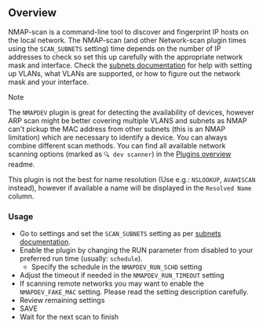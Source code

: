 ## Overview

NMAP-scan is a command-line tool to discover and fingerprint IP hosts on the local network. The NMAP-scan (and other Network-scan plugin times using the `SCAN_SUBNETS` setting) time depends on the number of IP addresses to check so set this up carefully with the appropriate network mask and interface. Check the [subnets documentation](https://github.com/jokob-sk/NetAlertX/blob/main/docs/SUBNETS.md) for help with setting up VLANs, what VLANs are supported, or how to figure out the network mask and your interface. 

> [!NOTE]
> The `NMAPDEV` plugin is great for detecting the availability of devices, however ARP scan might be better covering multiple VLANS and subnets as NMAP can't pickup the MAC address from other subnets (this is an NMAP limitation) which are necessary to identify a device. You can always combine different scan methods. You can find all available network scanning options (marked as `🔍 dev scanner`) in the [Plugins overview](https://github.com/jokob-sk/NetAlertX/blob/main/docs/PLUGINS.md) readme.  


This plugin is not the best for name resolution (Use e.g.: `NSLOOKUP`, `AVAHISCAN` instead), however if available a name will be displayed in the `Resolved Name` column. 

### Usage

- Go to settings and set the `SCAN_SUBNETS` setting as per [subnets documentation](https://github.com/jokob-sk/NetAlertX/blob/main/docs/SUBNETS.md).
- Enable the plugin by changing the RUN parameter from disabled to your preferred run time (usually: `schedule`).
  - Specify the schedule in the `NMAPDEV_RUN_SCHD` setting
- Adjust the timeout if needed in the `NMAPDEV_RUN_TIMEOUT` setting
- If scanning remote networks you may want to enable the `NMAPDEV_FAKE_MAC` setting. Please read the setting description carefully.
- Review remaining settings
- SAVE
- Wait for the next scan to finish

